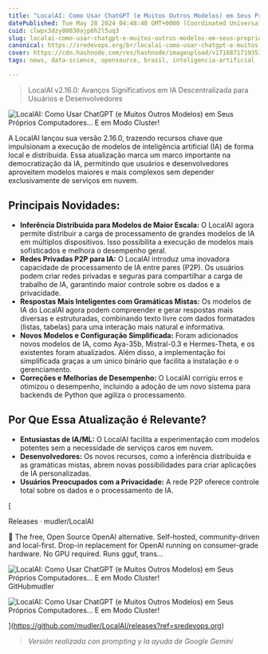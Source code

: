 ```yaml
---
title: "LocalAI: Como Usar ChatGPT (e Muitos Outros Modelos) em Seus Próprios Computadores... E em Modo Cluster!"
datePublished: Tue May 28 2024 04:48:40 GMT+0000 (Coordinated Universal Time)
cuid: clwpx3dzy00030ajp6h2l5uq3
slug: localai-como-usar-chatgpt-e-muitos-outros-modelos-em-seus-proprios-computadores-e-em-modo-cluster
canonical: https://sredevops.org/br/localai-como-usar-chatgpt-e-muitos-outros-modelos-em-seus-proprios-computadores-e-em-modo-cluster/
cover: https://cdn.hashnode.com/res/hashnode/imageupload/v1716871719353/64e04319-023b-48df-b998-35441044fb60.jpeg
tags: news, data-science, opensource, brasil, inteligencia-artificial

---
```


> LocalAI v2.16.0: Avanços Significativos em IA Descentralizada para Usuários e Desenvolvedores

![LocalAI: Como Usar ChatGPT (e Muitos Outros Modelos) em Seus Próprios Computadores... E em Modo Cluster!](https://cdn.hashnode.com/res/hashnode/imageupload/v1716871717178/eb71b0f0-ed33-457a-a68d-409696260a09.jpeg)

A LocalAI lançou sua versão 2.16.0, trazendo recursos chave que impulsionam a execução de modelos de inteligência artificial (IA) de forma local e distribuída. Essa atualização marca um marco importante na democratização da IA, permitindo que usuários e desenvolvedores aproveitem modelos maiores e mais complexos sem depender exclusivamente de serviços em nuvem.

Principais Novidades:
---------------------

*   **Inferência Distribuída para Modelos de Maior Escala:** O LocalAI agora permite distribuir a carga de processamento de grandes modelos de IA em múltiplos dispositivos. Isso possibilita a execução de modelos mais sofisticados e melhora o desempenho geral.
*   **Redes Privadas P2P para IA:** O LocalAI introduz uma inovadora capacidade de processamento de IA entre pares (P2P). Os usuários podem criar redes privadas e seguras para compartilhar a carga de trabalho de IA, garantindo maior controle sobre os dados e a privacidade.
*   **Respostas Mais Inteligentes com Gramáticas Mistas:** Os modelos de IA do LocalAI agora podem compreender e gerar respostas mais diversas e estruturadas, combinando texto livre com dados formatados (listas, tabelas) para uma interação mais natural e informativa.
*   **Novos Modelos e Configuração Simplificada:** Foram adicionados novos modelos de IA, como Aya-35b, Mistral-0.3 e Hermes-Theta, e os existentes foram atualizados. Além disso, a implementação foi simplificada graças a um único binário que facilita a instalação e o gerenciamento.
*   **Correções e Melhorias de Desempenho:** O LocalAI corrigiu erros e otimizou o desempenho, incluindo a adoção de um novo sistema para backends de Python que agiliza o processamento.

Por Que Essa Atualização é Relevante?
-------------------------------------

*   **Entusiastas de IA/ML:** O LocalAI facilita a experimentação com modelos potentes sem a necessidade de serviços caros em nuvem.
*   **Desenvolvedores:** Os novos recursos, como a inferência distribuída e as gramáticas mistas, abrem novas possibilidades para criar aplicações de IA personalizadas.
*   **Usuários Preocupados com a Privacidade:** A rede P2P oferece controle total sobre os dados e o processamento de IA.

[

Releases · mudler/LocalAI

:robot: The free, Open Source OpenAI alternative. Self-hosted, community-driven and local-first. Drop-in replacement for OpenAI running on consumer-grade hardware. No GPU required. Runs gguf, trans…

![LocalAI: Como Usar ChatGPT (e Muitos Outros Modelos) em Seus Próprios Computadores... E em Modo Cluster!](https://cdn.hashnode.com/res/hashnode/imageupload/v1716871717786/b7c10449-016c-4b3d-b8b6-57b2dc79b028.svg)GitHubmudler

![LocalAI: Como Usar ChatGPT (e Muitos Outros Modelos) em Seus Próprios Computadores... E em Modo Cluster!](https://cdn.hashnode.com/res/hashnode/imageupload/v1716871717947/38052567-dc6d-4e23-9208-59cb18cd352f.png)

](https://github.com/mudler/LocalAI/releases?ref=sredevops.org)

> _Versión realizada con prompting y la ayuda de Google Gemini_